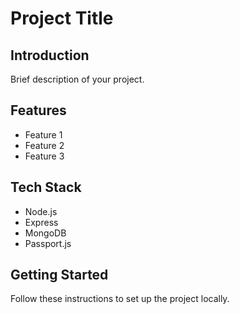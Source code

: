 # Project Title

## Introduction
Brief description of your project.

## Features
- Feature 1
- Feature 2
- Feature 3

## Tech Stack
- Node.js
- Express
- MongoDB
- Passport.js

## Getting Started
Follow these instructions to set up the project locally.
